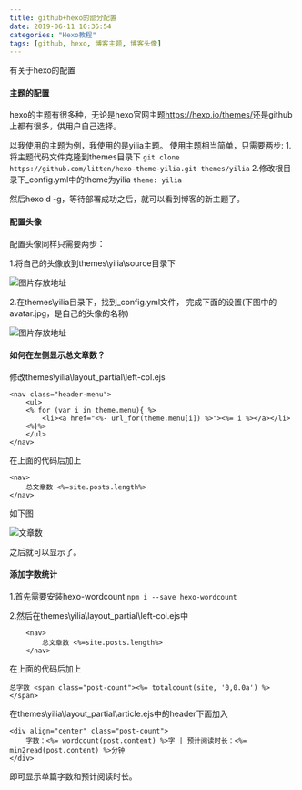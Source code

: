 ```yaml
---
title: github+hexo的部分配置
date: 2019-06-11 10:36:54
categories: "Hexo教程" 
tags: [github, hexo, 博客主题, 博客头像]
---
```


有关于hexo的配置
<!--more-->

#### 主题的配置
hexo的主题有很多种，无论是hexo官网主题<https://hexo.io/themes/>还是github上都有很多，供用户自己选择。

以我使用的主题为例，我使用的是yilia主题。
使用主题相当简单，只需要两步:
1.将主题代码文件克隆到themes目录下
` git clone https://github.com/litten/hexo-theme-yilia.git themes/yilia `
2.修改根目录下_config.yml中的theme为yilia
` theme: yilia `

然后hexo d -g，等待部署成功之后，就可以看到博客的新主题了。

#### 配置头像

配置头像同样只需要两步：

1.将自己的头像放到themes\yilia\source目录下

![图片存放地址](./avatar_path.png)

2.在themes\yilia目录下，找到_config.yml文件，
完成下面的设置(下图中的avatar.jpg，是自己的头像的名称)

![图片存放地址](./avatar_config.png)


#### 如何在左侧显示总文章数？

修改themes\yilia\layout_partial\left-col.ejs

```
<nav class="header-menu">
    <ul>
    <% for (var i in theme.menu){ %>
        <li><a href="<%- url_for(theme.menu[i]) %>"><%= i %></a></li>
    <%}%>
    </ul>
</nav>
```
在上面的代码后加上

```
<nav>
    总文章数 <%=site.posts.length%>
</nav>
```
如下图

![文章数](./article_count.png)

之后就可以显示了。


#### 添加字数统计

1.首先需要安装hexo-wordcount
`npm i --save hexo-wordcount`

2.然后在themes\yilia\layout_partial\left-col.ejs中
```
	<nav>
        总文章数 <%=site.posts.length%>
    </nav>

```
在上面的代码后加上

`总字数 <span class="post-count"><%= totalcount(site, '0,0.0a') %></span>
`


在themes\yilia\layout_partial\article.ejs中的header下面加入
```
<div align="center" class="post-count">
    字数：<%= wordcount(post.content) %>字 | 预计阅读时长：<%= min2read(post.content) %>分钟
</div>
```
即可显示单篇字数和预计阅读时长。